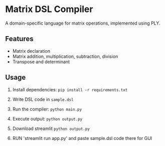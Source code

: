 # Matrix DSL Compiler

A domain-specific language for matrix operations, implemented using PLY.

## Features
- Matrix declaration
- Matrix addition, multiplication, subtraction, division
- Transpose and determinant

## Usage
1. Install dependencies: `pip install -r requirements.txt`
2. Write DSL code in `sample.dsl`
3. Run the compiler: `python main.py`
4. Execute output: `python output.py`
5. Download streamlit ``python output.py``


5. RUN 'streamlit run app.py' and paste sample.dsl code there for GUI
